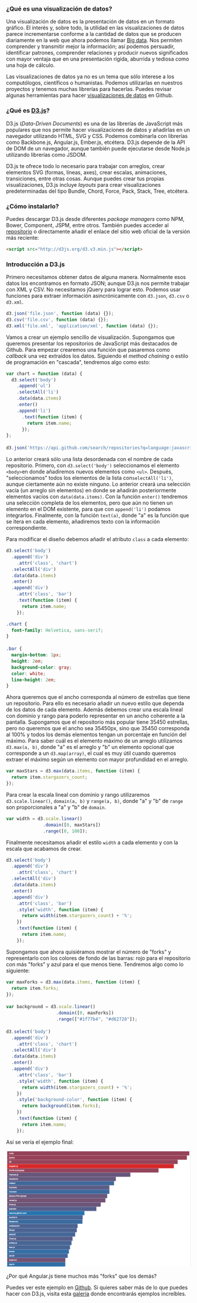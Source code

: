 ### ¿Qué es una visualización de datos?

Una visualización de datos es la presentación de datos en un formato gráfico. El interés y, sobre todo, la utilidad  en las visualizaciones de datos parece incrementarse conforme a la cantidad de datos que se producen diariamente en la web que ahora podemos llamar [Big data](http://es.wikipedia.org/wiki/Big_data). Nos permiten comprender y transmitir mejor la información; así podemos persuadir, identificar patrones, comprender relaciones y producir nuevos significados con mayor ventaja que en una presentación rígida, aburrida y tediosa como una hoja de cálculo.

Las visualizaciones de datos ya no es un tema que sólo interese a los computólogos, científicos o humanistas. Podemos utilizarlas en nuestros proyectos y tenemos muchas librerías para hacerlas. Puedes revisar algunas herramientas para hacer [visualizaciones de datos](https://github.com/showcases/data-visualization) en Github.

### ¿Qué es [D3.js](http://d3js.org)?

D3.js (*Data-Driven Documents*) es una de las librerías de JavaScript más populares que nos permite hacer visualizaciones de datos y añadirlas en un navegador utilizando HTML, SVG y CSS. Podemos combinarla con librerías como Backbone.js, Angular.js, Ember.js, etcétera. D3.js depende de la API de DOM de un navegador, aunque también puede ejecutarse desde Node.js utilizando librerías como JSDOM.

D3.js te ofrece todo lo necesario para trabajar con arreglos, crear elementos SVG (formas, líneas, axes), crear escalas, animaciones, transiciones, entre otras cosas. Aunque puedes crear tus propias visualizaciones, D3.js incluye *layouts* para crear visualizaciones predeterminadas del tipo Bundle, Chord, Force, Pack, Stack, Tree, etcétera.

### ¿Cómo instalarlo?

Puedes descargar D3.js desde diferentes *package managers* como NPM, Bower, Component, JSPM, entre otros. También puedes acceder al [repositorio](https://github.com/mbostock/d3/releases) o directamente añadir el enlace del sitio web oficial de la versión más reciente:

```html
<script src="http://d3js.org/d3.v3.min.js"></script>
```

### Introducción a D3.js

Primero necesitamos obtener datos de alguna manera. Normalmente esos datos los encontramos en formato JSON; aunque D3.js nos permite trabajar con XML y CSV. No necesitamos jQuery para lograr esto. Podemos usar funciones para extraer información asincrónicamente con `d3.json`, `d3.csv` o `d3.xml`.

```js
d3.json('file.json', function (data) {});
d3.csv('file.csv', function (data) {});
d3.xml('file.xml', 'application/xml', function (data) {});
```

Vamos a crear un ejemplo sencillo de visualización. Supongamos que queremos presentar los repositorios de JavaScript más destacados de Github. Para empezar crearemos una función que pasaremos como *callback* una vez extraídos los datos. Siguiendo el *method chaining* o estilo de programación en "cascada", tendremos algo como esto:

```js
var chart = function (data) {
  d3.select('body')
    .append('ul')
    .selectAll('li')
    .data(data.items)
    .enter()
    .append('li')
      .text(function (item) {
        return item.name;
      });
};

d3.json('https://api.github.com/search/repositories?q=language:javascript&sort=stars&per_page=100', chart);
```

Lo anterior creará sólo una lista desordenada con el nombre de cada repositorio. Primero, con `d3.select('body')` seleccionamos el elemento `<body>`en donde añadiremos nuevos elementos como `<ul>`. Después, "seleccionamos" todos los elementos de la lista con`selectAll('li')`, aunque ciertamente aún no existe ninguno. Lo anterior creará una selección vacía (un arreglo sin elementos) en donde se añadirán posteriormente elementos vacíos con `data(data.items)`. Con la función `enter()` tendremos una selección completa de los elementos, pero que aún no tienen un elemento en el DOM existente, para que con `append('li')` podamos integrarlos. Finalmente, con la función `text(a)`, donde "a" es la función que se itera en cada elemento, añadiremos texto con la información correspondiente.

Para modificar el diseño debemos añadir el atributo `class` a cada elemento:

```js
d3.select('body')
  .append('div')
    .attr('class', 'chart')
  .selectAll('div')
  .data(data.items)
  .enter()
  .append('div')
    .attr('class', 'bar')
    .text(function (item) {
      return item.name;
    });
```

```css
.chart {
  font-family: Helvetica, sans-serif;
}

.bar {
  margin-bottom: 1px;
  height: 2em;
  background-color: gray;
  color: white;
  line-height: 2em;
}
```

Ahora queremos que el ancho corresponda al número de estrellas que tiene un repositorio. Para ello es necesario añadir un nuevo estilo que dependa de los datos de cada elemento. Además debemos crear una escala lineal con dominio y rango para poderlo representar en un ancho coherente a la pantalla. Supongamos que el repositorio más popular tiene 35450 estrellas, pero no queremos que el ancho sea 35450px, sino que 35450 corresponda al 100% y todos los demás elementos tengan un porcentaje en función del máximo. Para saber cuál es el elemento máximo de un arreglo utilizamos `d3.max(a, b)`, donde "a" es el arreglo y "b" un elemento opcional que corresponde a un `d3.map(array)`, el cual es muy útil cuando queremos extraer el máximo según un elemento con mayor profundidad en el arreglo.

```js
var maxStars = d3.max(data.items, function (item) {
  return item.stargazers_count;
});
```

Para crear la escala lineal con dominio y rango utilizaremos `d3.scale.linear()`, `domain(a, b)` y `range(a, b)`, donde "a" y "b" de `range` son proporcionales a "a" y "b" de `domain`.

```js
var width = d3.scale.linear()
              .domain([0, maxStars])
              .range([0, 100]);
```

Finalmente necesitamos añadir el estilo `width` a cada elemento y con la escala que acabamos de crear.

```js
d3.select('body')
  .append('div')
    .attr('class', 'chart')
  .selectAll('div')
  .data(data.items)
  .enter()
  .append('div')
    .attr('class', 'bar')
    .style('width', function (item) {
      return width(item.stargazers_count) + '%';
    })
    .text(function (item) {
      return item.name;
    });
```

Supongamos que ahora quisiéramos mostrar el número de "forks" y representarlo con los colores de fondo de las barras: rojo para el repositorio con más "forks" y azul para el que menos tiene. Tendremos algo como lo siguiente:

```js
var maxForks = d3.max(data.items, function (item) {
  return item.forks;
});

var background = d3.scale.linear()
                   .domain([0, maxForks])
                   .range(["#1f77b4", "#d62728"]);

d3.select('body')
  .append('div')
    .attr('class', 'chart')
  .selectAll('div')
  .data(data.items)
  .enter()
  .append('div')
    .attr('class', 'bar')
    .style('width', function (item) {
      return width(item.stargazers_count) + '%';
    })
    .style('background-color', function (item) {
      return background(item.forks);
    })
    .text(function (item) {
      return item.name;
    });
```
Así se vería el ejemplo final:

<img class="img-responsive" src="https://raw.githubusercontent.com/markotom/javascriptmx/master/introduccion-d3js/example.png">


¿Por qué Angular.js tiene muchos más "forks" que los demás?

Puedes ver este ejemplo en [Github](https://github.com/markotom/javascriptmx/tree/master/introduccion-d3js/example). Si quieres saber más de lo que puedes hacer con D3.js, visita esta [galería](https://github.com/mbostock/d3/wiki/Gallery) donde encontrarás ejemplos increíbles.